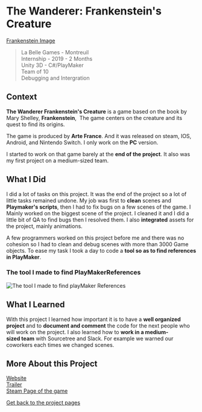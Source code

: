 # The Wanderer: Frankenstein's Creature

[Frankenstein Image]()

>La Belle Games - Montreuil  
>Internship - 2019 - 2 Months  
>Unity 3D - C#/PlayMaker  
>Team of 10  
>Debugging and Intergration  

## ​Context

**The Wanderer Frankenstein's Creature** is a game based on the book by Mary Shelley, **Frankenstein**,  The game centers on the creature and its quest to find its origins. 

The game is produced by **Arte France**. And it was released on steam, IOS, Android, and Nintendo Switch. I only work on the **PC** version.

I started to work on that game barely at the **end of the project**. It also was my first project on a medium-sized team.
​

## What I Did

I did a lot of tasks on this project.  It was the end of the project so a lot of little tasks remained undone. My job was first to **clean** scenes and **Playmaker's scripts**, then I had to fix bugs on a few scenes of the game. I Mainly worked on the biggest scene of the project. I cleaned it and I did a little bit of QA to find bugs then I resolved them. I also **integrated** assets for the project, mainly animations.

A few programmers worked on this project before me and there was no cohesion so I had to clean and debug scenes with more than 3000 Game objects. To ease my task I took a day to code a **tool so as to find references in PlayMaker**. 

### The tool I made to find PlayMakerReferences

![The tool I made to find playMaker References](https://github.com/LouisViktorCeleyron/Portfolio/blob/master/Projects/Frankenstein/Pictures/TriPlayMaker.png=200x100)
​

## What I Learned

With this project I learned how important it is to have a **well organized project** and to **document and comment** the code for the next people who will work on the project. I also learned how to **work in a medium-sized team** with Sourcetree and Slack. For example we warned our coworkers each times we changed scenes.


## More About this Project

[Website](http://www.labellegames.com/projects/frankenstein-and-the-wanderer)    
[Trailer](https://www.youtube.com/watch?v=82ilW4ViQQU)   
[Steam Page of the game](https://store.steampowered.com/app/966670/The_Wanderer_Frankensteins_Creature/)  


[Get back to the project pages](https://github.com/LouisViktorCeleyron/Portfolio/blob/master/Projects/MyProjects.md)
